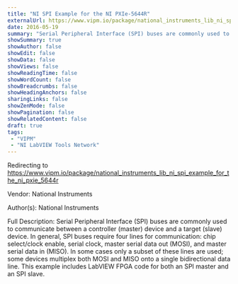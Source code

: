 ```yaml
---
title: "NI SPI Example for the NI PXIe-5644R"
externalUrl: https://www.vipm.io/package/national_instruments_lib_ni_spi_example_for_the_ni_pxie_5644r
date: 2016-05-19
summary: "Serial Peripheral Interface (SPI) buses are commonly used to communicate between a controller (master) device and a target (slave) device."
showSummary: true
showAuthor: false
showEdit: false
showData: false
showViews: false
showReadingTime: false
showWordCount: false
showBreadcrumbs: false
showHeadingAnchors: false
sharingLinks: false
showZenMode: false
showPagination: false
showRelatedContent: false
draft: true
tags:
 - "VIPM"
 - "NI LabVIEW Tools Network"
---
```


Redirecting to https://www.vipm.io/package/national_instruments_lib_ni_spi_example_for_the_ni_pxie_5644r

Vendor: National Instruments

Author(s): National Instruments
 
Full Description:
Serial Peripheral Interface (SPI) buses are commonly used to communicate between a controller (master) device and a target (slave) device. In general, SPI buses require four lines for communication: chip select/clock enable, serial clock, master serial data out (MOSI), and master serial data in (MISO). In some cases only a subset of these lines are used; some devices multiplex both MOSI and MISO onto a single bidirectional data line. This example includes LabVIEW FPGA code for both an SPI master and an SPI slave.